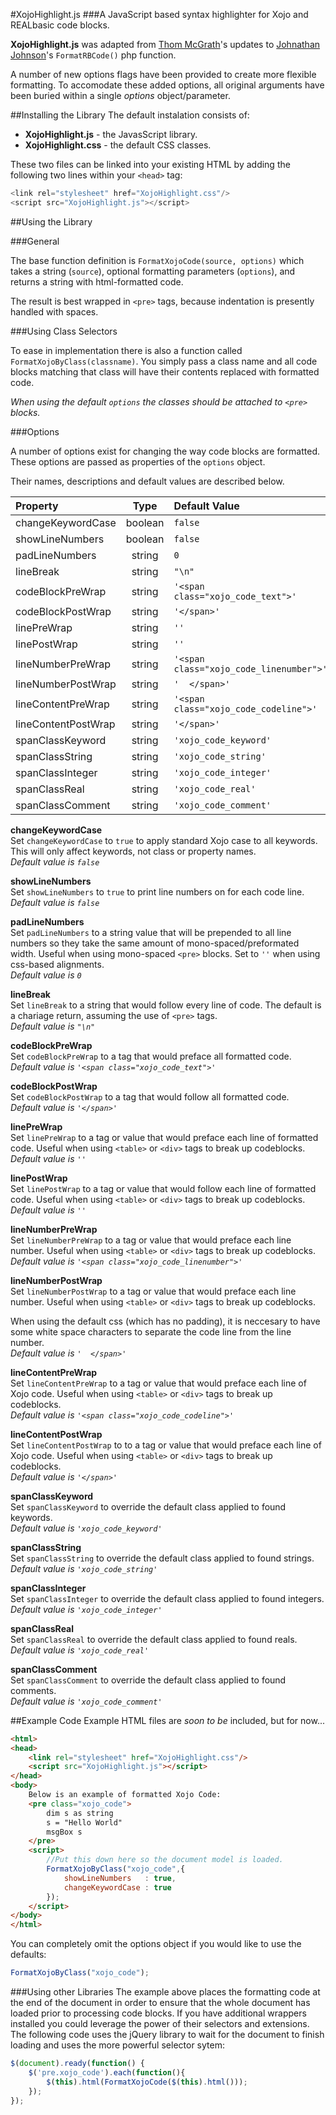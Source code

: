 #XojoHighlight.js
###A JavaScript based syntax highlighter for Xojo and REALbasic code blocks.

**XojoHighlight.js** was adapted from [Thom McGrath](http://www.thezaz.com)'s updates to [Johnathan Johnson](http://www.nilobject.com)'s `FormatRBCode()` php function.

A number of new options flags have been provided to create more flexible formatting.  To accomodate these added options, all original arguments have been buried within a single *options* object/parameter.

##Installing the Library
The default instalation consists of:

* **XojoHighlight.js** - the JavasScript library.
* **XojoHighlight.css** - the default CSS classes.

These two files can be linked into your existing HTML by adding the following two lines within your `<head>` tag:

```js
<link rel="stylesheet" href="XojoHighlight.css"/>
<script src="XojoHighlight.js"></script>
```

##Using the Library

###General

The base function definition is `FormatXojoCode(source, options)` which takes a string (`source`), optional formatting parameters (`options`), and returns a string with html-formatted code.

The result is best wrapped in `<pre>` tags, because indentation is presently handled with spaces.

###Using Class Selectors

To ease in implementation there is also a function called `FormatXojoByClass(classname)`.  You simply pass a class name and all code blocks matching that class will have their contents replaced with formatted code.

*When using the default `options` the classes should be attached to `<pre>` blocks.*

###Options

A number of options exist for changing the way code blocks are formatted.  These options are passed as properties of the `options` object.

Their names, descriptions and default values are described below.

| Property            | Type    | Default Value                           |
|:--------------------|:-------:|:----------------------------------------|
| changeKeywordCase   | boolean | `false`                                 |
| showLineNumbers     | boolean | `false`                                 |
| padLineNumbers      | string  | `0`                                     |
| lineBreak           | string  | `"\n"`                                  |
| codeBlockPreWrap    | string  | `'<span class="xojo_code_text">'`       |
| codeBlockPostWrap   | string  | `'</span>'`                             |
| linePreWrap         | string  | `''`                                    |
| linePostWrap        | string  | `''`                                    |
| lineNumberPreWrap   | string  | `'<span class="xojo_code_linenumber">'` |
| lineNumberPostWrap  | string  | `'  </span>'`                           |
| lineContentPreWrap  | string  | `'<span class="xojo_code_codeline">'`   |
| lineContentPostWrap | string  | `'</span>'`                             |
| spanClassKeyword    | string  | `'xojo_code_keyword'`                   |
| spanClassString     | string  | `'xojo_code_string'`                    |
| spanClassInteger    | string  | `'xojo_code_integer'`                   |
| spanClassReal       | string  | `'xojo_code_real'`                      |
| spanClassComment    | string  | `'xojo_code_comment'`                   |

**changeKeywordCase**  
Set `changeKeywordCase` to `true` to apply standard Xojo case to all keywords.  
This will only affect keywords, not class or property names.  
*Default value is `false`*

**showLineNumbers**  
Set `showLineNumbers` to `true` to print line numbers on for each code line.  
*Default value is `false`*

**padLineNumbers**  
Set `padLineNumbers` to a string value that will be prepended to all line numbers so they take the same amount of mono-spaced/preformated width.  Useful when using mono-spaced `<pre>` blocks.  Set to `''` when using css-based alignments.  
*Default value is `0`*

**lineBreak**  
Set `lineBreak` to a string that would follow every line of code.  The default is a chariage return, assuming the use of `<pre>` tags.  
*Default value is `"\n"`*

**codeBlockPreWrap**  
Set `codeBlockPreWrap` to a tag that would preface all formatted code.  
*Default value is `'<span class="xojo_code_text">'`*

**codeBlockPostWrap**  
Set `codeBlockPostWrap` to a tag that would follow all formatted code.  
*Default value is `'</span>'`*

**linePreWrap**  
Set `linePreWrap` to a tag or value that would preface each line of formatted code.  Useful when using `<table>` or `<div>` tags to break up codeblocks.  
*Default value is `''`*

**linePostWrap**  
Set `linePostWrap` to a tag or value that would follow each line of formatted code.  Useful when using `<table>` or `<div>` tags to break up codeblocks.  
*Default value is `''`*

**lineNumberPreWrap**  
Set `lineNumberPreWrap` to a tag or value that would preface each line number.  Useful when using `<table>` or `<div>` tags to break up codeblocks.   
*Default value is `'<span class="xojo_code_linenumber">'`*

**lineNumberPostWrap**  
Set `lineNumberPostWrap` to a tag or value that would preface each line number.  Useful when using `<table>` or `<div>` tags to break up codeblocks.

When using the default css (which has no padding), it is neccesary to have some white space characters to separate the code line from the line number.  
*Default value is `'  </span>'`*

**lineContentPreWrap**  
Set `lineContentPreWrap` to a tag or value that would preface each line of Xojo code.  Useful when using `<table>` or `<div>` tags to break up codeblocks.   
*Default value is `'<span class="xojo_code_codeline">'`*

**lineContentPostWrap**  
Set `lineContentPostWrap` to to a tag or value that would preface each line of Xojo code.  Useful when using `<table>` or `<div>` tags to break up codeblocks.  
*Default value is `'</span>'`*

**spanClassKeyword**  
Set `spanClassKeyword` to override the default class applied to found keywords.  
*Default value is `'xojo_code_keyword'`*

**spanClassString**  
Set `spanClassString` to override the default class applied to found strings.  
*Default value is `'xojo_code_string'`*

**spanClassInteger**  
Set `spanClassInteger` to override the default class applied to found integers.  
*Default value is `'xojo_code_integer'`*

**spanClassReal**  
Set `spanClassReal` to override the default class applied to found reals.  
*Default value is `'xojo_code_real'`*

**spanClassComment**  
Set `spanClassComment` to override the default class applied to found comments.  
*Default value is `'xojo_code_comment'`*

##Example Code
Example HTML files are *soon to be* included, but for now...

```html
<html>
<head>
	<link rel="stylesheet" href="XojoHighlight.css"/>
	<script src="XojoHighlight.js"></script>
</head>
<body>
	Below is an example of formatted Xojo Code:
	<pre class="xojo_code">
		dim s as string
		s = "Hello World"
		msgBox s
	</pre>
	<script>
		//Put this down here so the document model is loaded.
		FormatXojoByClass("xojo_code",{
			showLineNumbers   : true,
			changeKeywordCase : true
		});
	</script>
</body>
</html>
```

You can completely omit the options object if you would like to use the defaults:

```js
FormatXojoByClass("xojo_code");
```
###Using other Libraries
The example above places the formatting code at the end of the document in order to ensure that the whole document has loaded prior to processing code blocks.  If you have additional wrappers installed you could leverage the power of their selectors and extensions.  The following code uses the jQuery library to wait for the document to finish loading and uses the more powerful selector sytem:

```js
$(document).ready(function() {
	$('pre.xojo_code').each(function(){
		$(this).html(FormatXojoCode($(this).html()));
	});
});
```